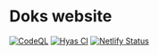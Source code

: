 # Doks website

[![CodeQL](https://github.com/h-enk/getdoks.org/actions/workflows/codeql-analysis.yml/badge.svg)](https://github.com/h-enk/getdoks.org/actions/workflows/codeql-analysis.yml)
[![Hyas CI](https://github.com/h-enk/getdoks.org/actions/workflows/node.js-ci.yml/badge.svg)](https://github.com/h-enk/getdoks.org/actions/workflows/node.js-ci.yml)
[![Netlify Status](https://api.netlify.com/api/v1/badges/45c6b49f-bff3-47e8-9a6d-17ecd48a179a/deploy-status)](https://app.netlify.com/sites/getdoks/deploys)
